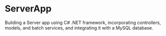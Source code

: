 # ServerApp
Building a Server app using C# .NET framework, incorporating controllers, models, and batch services, and integrating it with a MySQL database.
